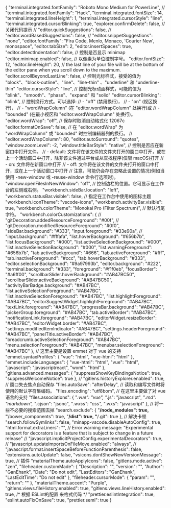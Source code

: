 ﻿{
  "terminal.integrated.fontFamily": "Roboto Mono Medium for PowerLine",
  // "terminal.integrated.fontFamily": "Hack",
  "terminal.integrated.fontSize": 14,
  "terminal.integrated.lineHeight": 1,
  "terminal.integrated.cursorStyle": "line",
  "terminal.integrated.cursorBlinking": true,
  "explorer.confirmDelete": false,
  // 关闭代码提示
  // "editor.quickSuggestions": false,
  // "editor.wordBasedSuggestions": false,
  // "editor.snippetSuggestions": "none",
  "editor.fontFamily": "Fira Code, Menlo, Monaco, 'Courier New', monospace",
  "editor.tabSize": 2,
  "editor.insertSpaces": true,
  "editor.detectIndentation": false,
  // 控制是否显示 minimap
  "editor.minimap.enabled": false,
  // 以像素为单位控制字号。
  "editor.fontSize": 12,
  "editor.lineHeight": 20,
  // the last line of your file will be at the bottom of the editor pane when you scroll down to the maximum.
  "editor.scrollBeyondLastLine": false,
  // 控制光标样式，接受的值为 "block"、"block-outline"、"line"、"line-thin" 、"underline" 和 "underline-thin"
  "editor.cursorStyle": "line",
  // 控制光标动画样式，可能的值为 "blink"、"smooth"、"phase"、"expand" 和 "solid"
  "editor.cursorBlinking": "blink",
  // 控制换行方式。可以选择:
  // - "off" (禁用换行)，
  // - "on" (视区换行)，
  // - "wordWrapColumn" (在 "editor.wordWrapColumn" 处换行)或
  // - "bounded" (在最小视区和 "editor.wordWrapColumn" 处换行)。
  "editor.wordWrap": "off",
  // 保存时取消自动格式化 12067c
  "editor.formatOnSave": false,
  // 在 "editor.wordWrap" 为 "wordWrapColumn" 或 "bounded" 时控制编辑器列的换行。
  // "editor.wordWrapColumn": 80,
  "editor.autoSurround": "quotes",
  "window.zoomLevel": -2,
  "window.titleBarStyle": "native",
  // 控制是否应在新窗口中打开文件。
  // - default: 文件将在该文件的文件夹打开的窗口中打开，或在上一个活动窗口中打开，除非该文件通过平台或从查找程序(仅限 macOS)打开
  // - on: 文件将在新窗口中打开
  // - off: 文件将在该文件的文件夹打开的窗口中打开，或在上一个活动窗口中打开
  // 注意，可能仍会存在忽略此设置的情况(例如当使用 -new-window 或 -reuse-window 命令行选项时)。
  "window.openFilesInNewWindow": "off",
  // 控制边栏的位置。它可显示在工作台的左侧或右侧。
  "workbench.sideBar.location": "left",
  "workbench.statusBar.visible": false,
  // 指定在工作台中使用的图标主题
  "workbench.iconTheme": "vscode-icons",
  "workbench.activityBar.visible": true,
  "workbench.colorTheme": "Monokai Pro (Filter Spectrum)",
  // 默认行尾字符。
  "workbench.colorCustomizations": {
    // "gitDecoration.addedResourceForeground": "#00f",
    // "gitDecoration.modifiedResourceForeground": "#0f0",
    "sideBar.background": "#333",
    "input.foreground": "#33e90a",
    // "input.background": "#fffafa",
    "list.hoverBackground": "#656b7b",
    "list.focusBackground": "#000",
    "list.activeSelectionBackground": "#000",
    "list.inactiveSelectionBackground": "#000",
    "list.warningForeground": "#656b7b",
    "tab.activeBackground": "#666",
    "tab.activeForeground": "#fff",
    "tab.inactiveForeground": "#ccc",
    "tab.hoverBackground": "#333",
    "editor.selectionBackground": "#9a97993b",
    "editor.background": "#222",
    "terminal.background": "#333",
    "foreground": "#f1f0eb",
    "focusBorder": "#a6ff00",
    "scrollbarSlider.hoverBackground": "#AB47BC50",
    "scrollbarSlider.activeBackground": "#AB47BC50",
    "activityBarBadge.background": "#AB47BC",
    "list.activeSelectionForeground": "#AB47BC",
    "list.inactiveSelectionForeground": "#AB47BC",
    "list.highlightForeground": "#AB47BC",
    "editorSuggestWidget.highlightForeground": "#AB47BC",
    "textLink.foreground": "#AB47BC",
    "progressBar.background": "#AB47BC",
    "pickerGroup.foreground": "#AB47BC",
    "tab.activeBorder": "#AB47BC",
    "notificationLink.foreground": "#AB47BC",
    "editorWidget.resizeBorder": "#AB47BC",
    "editorWidget.border": "#AB47BC",
    "settings.modifiedItemIndicator": "#AB47BC",
    "settings.headerForeground": "#AB47BC",
    "panelTitle.activeBorder": "#AB47BC",
    "breadcrumb.activeSelectionForeground": "#AB47BC",
    "menu.selectionForeground": "#AB47BC",
    "menubar.selectionForeground": "#AB47BC"
  },
  // 这里主要是设置 emmet 对于 vue 的支持
  "emmet.syntaxProfiles": {
    "vue": "html",
    "vue-html": "html"
  },
  "emmet.includeLanguages": {
    "vue-html": "html",
    "vue": "html",
    "javascript": "javascriptreact",
    "wxml": "html"
  },
  "gitlens.advanced.messages": {
    "suppressShowKeyBindingsNotice": true,
    "suppressWelcomeNotice": true
  },
  // "gitlens.historyExplorer.enabled": true,
  // 窗口失去焦点自动保存
  "files.autoSave": "afterDelay",
  // 读取和编写文件时将使用的默认字符集编码。
  "files.encoding": "utf8bom",
  // 在这里主要做了对 vue 语言的支持
  "files.associations": {
    "*.vue": "vue",
    "*.js": "javascript",
    "*.md": "markdown",
    "*.cjson": "jsonc",
    "*.wxss": "css",
    "*.wxs": "javascript"
  },
  // 将一些不必要的搜索范围去掉
  "search.exclude": {
    "**/node_modules": true,
    "**/bower_components": true,
    "**/dist": true,
    "**/.git": true
  },
  // 解决卡顿
  "search.followSymlinks": false,
  "minapp-vscode.disableAutoConfig": true,
  "html.format.extraLiners": "",
  // Error warning message: "Experimental support for decorators is a feature that is subject to change in a future release"
  // "javascript.implicitProjectConfig.experimentalDecorators": true,
  // "javascript.updateImportsOnFileMove.enabled": "always",
  // "javascript.format.insertSpaceBeforeFunctionParenthesis": false,
  "extensions.autoUpdate": false,
  "vsicons.dontShowNewVersionMessage": true,
  // 插件
  "materialTheme.autoApplyIcons": false,
  "gitlens.mode.active": "zen",
  "fileheader.customMade": {
    "Description": "",
    "version": "",
    "Author": "GanEhank",
    "Date": "Do not edit",
    "LastEditors": "GanEhank",
    "LastEditTime": "Do not edit"
  },
  "fileheader.cursorMode": {
    "param": "",
    "return": ""
  },
  "materialTheme.accent": "Purple",
  "gitlens.views.fileHistory.enabled": true,
  "gitlens.views.lineHistory.enabled": true,
  /* 根据 ESLint的配置 来格式代码 */
  "prettier.eslintIntegration": true,
  "eslint.autoFixOnSave": true,
  "prettier.semi": true
}
